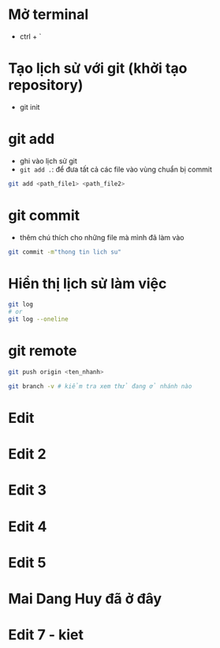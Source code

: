 # Mở terminal

- ctrl + `

# Tạo lịch sử với git (khởi tạo repository)

- git init

# git add

- ghi vào lịch sử git
- `git add .`: để đưa tất cả các file vào vùng chuẩn bị commit

```bash
git add <path_file1> <path_file2>
```

# git commit

- thêm chú thích cho những file mà mình đã làm vào

```bash
git commit -m"thong tin lich su"
```

# Hiển thị lịch sử làm việc
```bash
git log
# or
git log --oneline
```

# git remote
```bash
git push origin <ten_nhanh>
```

```bash
git branch -v # kiểm tra xem thử đang ở nhánh nào
```
# Edit
# Edit 2
# Edit 3
# Edit 4
# Edit 5
# Mai Dang Huy đã ở đây

# Edit 7 - kiet
